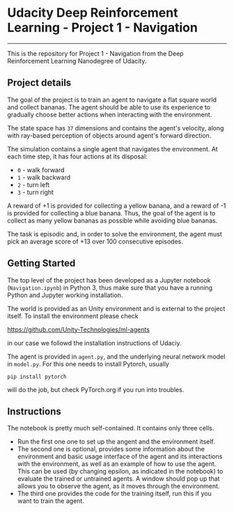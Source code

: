 # Udacity Deep Reinforcement Learning - Project 1 - Navigation
--------------------------------------------------------------

This is the repository for Project 1 - Navigation from the Deep Reinforcement Learning Nanodegree of Udacity.

## Project details

The goal of the project is to train an agent to navigate a flat square world and collect bananas. The agent should be able to use its experience to gradually choose better actions when interacting with the environment.

The state space has `37` dimensions and contains the agent's velocity, along with ray-based perception of objects around agent's forward direction.

The simulation contains a single agent that navigates the environment.  At each time step, it has four actions at its disposal:
- `0` - walk forward 
- `1` - walk backward
- `2` - turn left
- `3` - turn right

A reward of +1 is provided for collecting a yellow banana, and a reward of -1 is provided for collecting a blue banana. Thus, the goal of the agent is to collect as many yellow bananas as possible while avoiding blue bananas.

The task is episodic and, in order to solve the environment, the agent must pick an average score of +13 over 100 consecutive episodes.

## Getting Started

The top level of the project has been developed as a Jupyter notebook (`Navigation.ipynb`) in Python 3, thus make sure that you have a running Python and Jupyter working installation.

The world is provided as an Unity environment and is external to the project itself. To install the environment please check 

https://github.com/Unity-Technologies/ml-agents

in our case we followd the installation instructions of Udaciy.

The agent is provided in `agent.py`, and the underlying neural network model in `model.py`. For this one needs to install Pytorch, usually

`pip install pytorch`

will do the job, but check PyTorch.org if you run into troubles.

## Instructions

The notebook is pretty much self-contained. It contains only three cells. 

- Run the first one one to set up the angent and the environment itself.
- The second one is optional, provides some information about the environment and basic usage interface of the agent and its interactions with the environment, as well as an example of how to use the agent. This can be used (by changing epsilon, as indicated in the notebook) to evaluate the trained or untrained agents. A window should pop up that allows you to observe the agent, as it moves through the environment.
- The third one provides the code for the training itself, run this if you want to train the agent.

